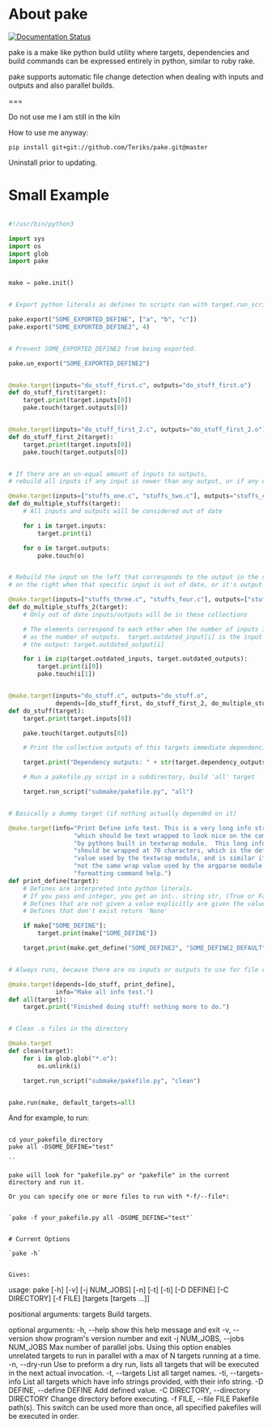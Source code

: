 # About pake

[![Documentation Status](https://readthedocs.org/projects/pake/badge/?version=latest)](http://pake.readthedocs.io/en/latest/?badge=latest)

pake is a make like python build utility where targets, dependencies and build commands
can be expressed entirely in python, similar to ruby rake.

pake supports automatic file change detection when dealing with inputs and outputs and also
parallel builds.

===

Do not use me I am still in the kiln

How to use me anyway:

`pip install git+git://github.com/Teriks/pake.git@master`

Uninstall prior to updating.


# Small Example


```python

#!/usr/bin/python3

import sys
import os
import glob
import pake


make = pake.init()


# Export python literals as defines to scripts ran with target.run_script.

pake.export("SOME_EXPORTED_DEFINE", ["a", "b", "c"])
pake.export("SOME_EXPORTED_DEFINE2", 4)


# Prevent SOME_EXPORTED_DEFINE2 from being exported.

pake.un_export("SOME_EXPORTED_DEFINE2")


@make.target(inputs="do_stuff_first.c", outputs="do_stuff_first.o")
def do_stuff_first(target):
    target.print(target.inputs[0])
    pake.touch(target.outputs[0])


@make.target(inputs="do_stuff_first_2.c", outputs="do_stuff_first_2.o")
def do_stuff_first_2(target):
    target.print(target.inputs[0])
    pake.touch(target.outputs[0])


# If there are an un-equal amount of inputs to outputs,
# rebuild all inputs if any input is newer than any output, or if any output file is missing.

@make.target(inputs=["stuffs_one.c", "stuffs_two.c"], outputs="stuffs_combined.o")
def do_multiple_stuffs(target):
    # All inputs and outputs will be considered out of date

    for i in target.inputs:
        target.print(i)

    for o in target.outputs:
        pake.touch(o)


# Rebuild the input on the left that corresponds to the output in the same position
# on the right when that specific input is out of date, or it's output is missing.

@make.target(inputs=["stuffs_three.c", "stuffs_four.c"], outputs=["stuffs_three.o", "stuffs_four.o"])
def do_multiple_stuffs_2(target):
    # Only out of date inputs/outputs will be in these collections

    # The elements correspond to each other when the number of inputs is the same
    # as the number of outputs.  target.outdated_input[i] is the input related to
    # the output: target.outdated_output[i]

    for i in zip(target.outdated_inputs, target.outdated_outputs):
        target.print(i[0])
        pake.touch(i[1])


@make.target(inputs="do_stuff.c", outputs="do_stuff.o",
             depends=[do_stuff_first, do_stuff_first_2, do_multiple_stuffs, do_multiple_stuffs_2])
def do_stuff(target):
    target.print(target.inputs[0])

    pake.touch(target.outputs[0])

    # Print the collective outputs of this targets immediate dependencies

    target.print("Dependency outputs: " + str(target.dependency_outputs))

    # Run a pakefile.py script in a subdirectory, build 'all' target

    target.run_script("submake/pakefile.py", "all")


# Basically a dummy target (if nothing actually depended on it)

@make.target(info="Print Define info test. This is a very long info string "
                  "which should be text wrapped to look nice on the command line "
                  "by pythons built in textwrap module.  This long info string"
                  "should be wrapped at 70 characters, which is the default "
                  "value used by the textwrap module, and is similar if "
                  "not the same wrap value used by the argparse module when "
                  "formatting command help.")
def print_define(target):
    # Defines are interpreted into python literals.
    # If you pass and integer, you get an int.. string str, (True or False) a bool etc.
    # Defines that are not given a value explicitly are given the value of 'True'
    # Defines that don't exist return 'None'

    if make["SOME_DEFINE"]:
        target.print(make["SOME_DEFINE"])

    target.print(make.get_define("SOME_DEFINE2", "SOME_DEFINE2_DEFAULT"))


# Always runs, because there are no inputs or outputs to use for file change detection

@make.target(depends=[do_stuff, print_define],
             info="Make all info test.")
def all(target):
    target.print("Finished doing stuff! nothing more to do.")


# Clean .o files in the directory

@make.target
def clean(target):
    for i in glob.glob("*.o"):
        os.unlink(i)

    target.run_script("submake/pakefile.py", "clean")


pake.run(make, default_targets=all)


```

And for example, to run:

```

cd your_pakefile_directory
pake all -DSOME_DEFINE="test"

``

pake will look for "pakefile.py" or "pakefile" in the current directory and run it.

Or you can specify one or more files to run with *-f/--file*:


`pake -f your_pakefile.py all -DSOME_DEFINE="test"`


# Current Options

`pake -h`


Gives:

```

usage: pake [-h] [-v] [-j NUM_JOBS] [-n] [-t] [-ti] [-D DEFINE] [-C DIRECTORY]
            [-f FILE]
            [targets [targets ...]]

positional arguments:
  targets               Build targets.

optional arguments:
  -h, --help            show this help message and exit
  -v, --version         show program's version number and exit
  -j NUM_JOBS, --jobs NUM_JOBS
                        Max number of parallel jobs. Using this option enables
                        unrelated targets to run in parallel with a max of N
                        targets running at a time.
  -n, --dry-run         Use to preform a dry run, lists all targets that will
                        be executed in the next actual invocation.
  -t, --targets         List all target names.
  -ti, --targets-info   List all targets which have info strings provided,
                        with their info string.
  -D DEFINE, --define DEFINE
                        Add defined value.
  -C DIRECTORY, --directory DIRECTORY
                        Change directory before executing.
  -f FILE, --file FILE  Pakefile path(s). This switch can be used more than
                        once, all specified pakefiles will be executed in
                        order.


```




